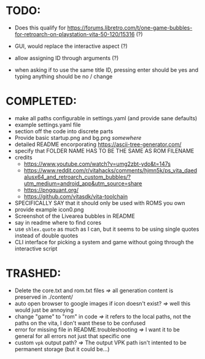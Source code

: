 # TODO:

- Does this qualify for https://forums.libretro.com/t/one-game-bubbles-for-retroarch-on-playstation-vita-50-120/15316 (?)

- GUI, would replace the interactive aspect (?)

- allow assigning ID through arguments (?)

- when asking if to use the same title ID, pressing enter should be yes and typing anything should be no / change

# COMPLETED:
- make all paths configurable in settings.yaml (and provide sane defaults)
- example settings.yaml file
- section off the code into discrete parts
- Provide basic startup.png and bg.png _somewhere_
- detailed README encorporating https://ascii-tree-generator.com/
- specify that FOLDER NAME HAS TO BE THE SAME AS ROM FILENAME
- credits
  - https://www.youtube.com/watch?v=umg2zbt-ydo&t=147s
  - https://www.reddit.com/r/vitahacks/comments/hjmn5k/ps_vita_daedalusx64_and_retroarch_custom_bubbles/?utm_medium=android_app&utm_source=share
  - https://pngquant.org/
  - https://github.com/vitasdk/vita-toolchain
- SPECIFICALLY SAY that it should only be used with ROMS you own
- provide example icon0.png
- Screenshot of the Livearea bubbles in README
- say in readme where to find cores
- use `shlex.quote` as much as I can, but it seems to be using single quotes instead of double quotes
- CLI interface for picking a system and game without going through the interactive script

# TRASHED:
- Delete the core.txt and rom.txt files _=>_ all generation content is preserved in ./content/
- auto open browser to google images if icon doesn't exist? _=>_ well this would just be annoying
- change "game" to "rom" in code _=>_ it refers to the local paths, not the paths on the vita, I don't want these to be confused
- error for missing file in README.troubleshooting _=>_ I want it to be general for all errors not just that specific one
- custom `vpk` output path? _=>_ The output VPK path isn't intented to be permanent storage (but it could be...)
